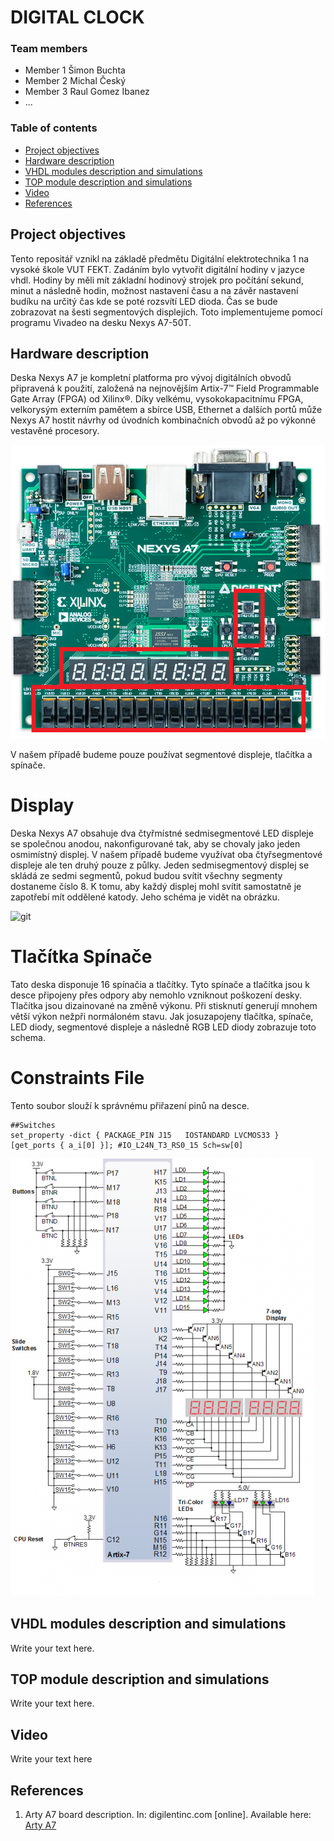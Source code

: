 # DIGITAL CLOCK

### Team members

* Member 1 Šimon Buchta
* Member 2 Michal Český
* Member 3 Raul Gomez Ibanez
* ...

### Table of contents

* [Project objectives](#objectives)
* [Hardware description](#hardware)
* [VHDL modules description and simulations](#modules)
* [TOP module description and simulations](#top)
* [Video](#video)
* [References](#references)

<a name="objectives"></a>

## Project objectives

Tento repositář vznikl na základě předmětu Digitální elektrotechnika 1 na vysoké škole VUT FEKT.
Zadáním bylo vytvořit digitální hodiny v jazyce vhdl. Hodiny by měli mít základní hodinový strojek pro počítání sekund, minut a následně hodin, možnost nastavení času a na závěr nastavení budíku na určitý čas kde se poté rozsvítí LED dioda. Čas se bude zobrazovat na šesti segmentových displejích.
Toto implementujeme pomocí programu Vivadeo na desku Nexys A7-50T.

<a name="hardware"></a>

## Hardware description

Deska Nexys A7 je kompletní platforma pro vývoj digitálních obvodů připravená k použití, založená na nejnovějším Artix-7™ Field Programmable Gate Array (FPGA) od Xilinx®. Díky velkému, vysokokapacitnímu FPGA, velkorysým externím pamětem a sbírce USB, Ethernet a dalších portů může Nexys A7 hostit návrhy od úvodních kombinačních obvodů až po výkonné vestavěné procesory.

![git](images/nexys-a7.png)

V našem případě budeme pouze používat segmentové displeje, tlačítka a spínače.

# Display
Deska Nexys A7 obsahuje dva čtyřmístné sedmisegmentové LED displeje se společnou anodou, nakonfigurované tak, aby se chovaly jako jeden osmimístný displej. V našem případě budeme využívat oba čtyřsegmentové displeje ale ten druhý pouze z půlky. Jeden sedmisegmentový displej se skládá ze sedmi segmentů, pokud budou svítit všechny segmenty dostaneme číslo 8. K tomu, aby každý displej mohl svítit samostatně je zapotřebí mít oddělené katody. Jeho schéma je vidět na obrázku.

![git](images/desplej.png)

# Tlačítka Spínače

Tato deska disponuje 16 spínačia a tlačítky. Tyto spínače a tlačítka jsou k desce připojeny přes odpory aby nemohlo vzniknout poškození desky. Tlačítka jsou dizainované na změně výkonu. Při stisknutí generují mnohem větší výkon nežpři normáloném stavu. 
Jak josuzapojeny tlačítka, spínače, LED diody, segmentové displeje a následně RGB LED diody zobrazuje toto schema.

# Constraints File
Tento soubor slouží k správnému přiřazení pinů na desce.

```shell
##Switches
set_property -dict { PACKAGE_PIN J15   IOSTANDARD LVCMOS33 } [get_ports { a_i[0] }]; #IO_L24N_T3_RS0_15 Sch=sw[0]

```

![git](images/schemadeska.png)

<a name="modules"></a>

## VHDL modules description and simulations

Write your text here.

<a name="top"></a>

## TOP module description and simulations

Write your text here.

<a name="video"></a>

## Video

Write your text here

<a name="references"></a>

## References

1. Arty A7 board description. In: digilentinc.com [online]. Available here: [Arty A7](https://reference.digilentinc.com/reference/programmable-logic/arty-a7/reference-manual) 
